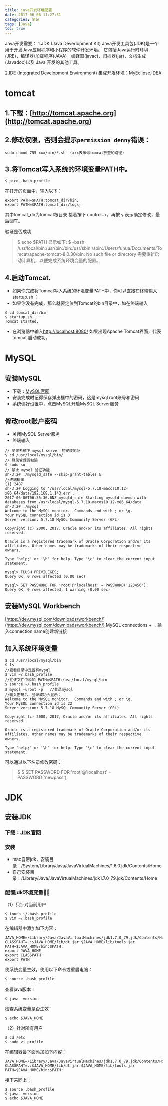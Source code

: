 ```yaml
---
title: java开发环境配置
date: 2017-06-06 11:27:51
categories: 笔记
tags: [Java]
toc: true
---
```


Java开发需要：
1.JDK (Java Deverlopment Kit)
Java开发工具包(JDK)是一个用于开发Java应用程序和小程序的软件开发环境。
它包括Java运行时环境(JRE)，编译器/加载程序(JAVA)，编译器(javac)，归档器(jar)，文档生成(Javadoc)以及 Java 开发的其他工具。
<!--more-->
2.IDE (Integrated Development Environment)
集成开发环境：MyEclipse,IDEA

# tomcat
## 1.下载：[http://tomcat.apache.org](http://tomcat.apache.org)
## 2.修改权限，否则会提示`permission denny`错误：
```
sudo chmod 755 xxx/bin/*.sh  (xxx表示你tomcat放至的路径) 
```

## 3.将Tomcat写入系统的环境变量PATH中。
```
$ pico .bash_profile 
```

在打开的页面中，输入以下：
```
export PATH=$PATH:tomcat_dir/bin;  
export PATH=$PATH:tomcat_dir/logs;  
```

其中tomcat_dir为tomcat根目录
接着按下 control+x，再按 y 表示确定修改，最后回车。

验证是否成功
> $ echo $PATH
显示如下:
> $ -bash: /usr/local/bin:/usr/bin:/bin:/usr/sbin:/sbin:/Users/fuhua/Documents/Tomcat/apache-tomcat-8.0.30/bin: No such file or directory
需要重新启动计算机，以便完成系统环境变量的配置。

## 4.启动Tomcat.
* 如果你完成将Tomcat写入系统的环境变量PATH中，你可以直接在终端输入 startup.sh ；
* 如果你没有完成，那么就要定位到Tomcat的bin目录中，如在终端输入 
```
$ cd tomcat_dir/bin
$ startup.sh
Tomcat started.
```

* 在浏览器中输入[http://localhost:8080/](http://localhost:8080/)
如果出现Apache Tomcat界面，代表 tomcat 启动成功。


# MySQL
## 安装MySQL
* 下载：[MySQL官网](https://dev.mysql.com/downloads/mysql/)
* 安装完成时记得保存弹出框中的密码，这是mysql root账号和密码
* 系统偏好设置中，点击MySQL开启MySQL Server服务
## 修改root账户密码
* 关闭MySQL Server服务
* 终端输入
```
// 苹果系统下 mysql server 的安装地址
$ cd /usr/local/mysql/bin/
// 登录管理员权限
$ sudo su
// 禁止 mysql 验证功能
sh-3.2# ./mysqld_safe --skip-grant-tables &
//终端输出
[1] 2487
sh-3.2# Logging to '/usr/local/mysql-5.7.18-macos10.12-x86_64/data/192.168.1.143.err'.
2017-06-06T06:35:36.6NZ mysqld_safe Starting mysqld daemon with databases from /usr/local/mysql-5.7.18-macos10.12-x86_64/data
sh-3.2# ./mysql
Welcome to the MySQL monitor.  Commands end with ; or \g.
Your MySQL connection id is 3
Server version: 5.7.18 MySQL Community Server (GPL)

Copyright (c) 2000, 2017, Oracle and/or its affiliates. All rights reserved.

Oracle is a registered trademark of Oracle Corporation and/or its
affiliates. Other names may be trademarks of their respective
owners.

Type 'help;' or '\h' for help. Type '\c' to clear the current input statement.

mysql> FLUSH PRIVILEGES;
Query OK, 0 rows affected (0.00 sec)

mysql> SET PASSWORD FOR 'root'@'localhost' = PASSWORD('123456');
Query OK, 0 rows affected, 1 warning (0.00 sec)
```

## 安装MySQL Workbench
[https://dev.mysql.com/downloads/workbench/](https://dev.mysql.com/downloads/workbench/)
MySQL connections + ：输入connection name创建新链接

## 加入系统环境变量 
```
$ cd /usr/local/mysql/bin
$ ls
//查看目录中是否有mysql
$ vim ~/.bash_profile
//在该文件中添加 PATH=$PATH:/usr/local/mysql/bin
$ source ~/.bash_profile
$ mysql -uroot -p   //登录mysql
//输入密码后，登录成功会显示：
Welcome to the MySQL monitor.  Commands end with ; or \g.
Your MySQL connection id is 22
Server version: 5.7.18 MySQL Community Server (GPL)

Copyright (c) 2000, 2017, Oracle and/or its affiliates. All rights reserved.

Oracle is a registered trademark of Oracle Corporation and/or its
affiliates. Other names may be trademarks of their respective
owners.

Type 'help;' or '\h' for help. Type '\c' to clear the current input statement.
```

可以通过以下名录修改密码：
> $ $ SET PASSWORD FOR 'root'@'localhost' = PASSWORD('newpass');

# JDK
## 安装JDK
### 下载：[JDK官网](http://www.oracle.com/technetwork/java/javase/downloads/jdk8-downloads-2133151.html)
### 安装
* mac自带jdk，安装目录：/System/Library/Java/JavaVirtualMachines/1.6.0.jdk/Contents/Home
* 自己安装目录：/Library/Java/JavaVirtualMachines/jdk1.7.0_79.jdk/Contents/Home
### 配置jdk环境变量
（1）只针对当前用户
```
$ touch ~/.bash_profile  
$ vim ~/.bash_profile  
```

在编辑器中添加如下内容：
```
JAVA_HOME=/Library/Java/JavaVirtualMachines/jdk1.7.0_79.jdk/Contents/Home
CLASSPAHT=.:$JAVA_HOME/lib/dt.jar:$JAVA_HOME/lib/tools.jar
PATH=$JAVA_HOME/bin:$PATH:
export JAVA_HOME
export CLASSPATH
export PATH
```

使系统变量生效，使用以下命令或重启电脑：
```
$ source .bash_profile
```

查看java版本：
```
$ java -version
```

检查系统变量是否生效：
```
$ echo $JAVA_HOME
```

（2）针对所有用户
```
$ cd /etc
$ sudo vi profile
```

在编辑器最下面添加如下内容：
```
JAVA_HOME=/Library/Java/JavaVirtualMachines/jdk1.7.0_79.jdk/Contents/Home
CLASSPAHT=.:$JAVA_HOME/lib/dt.jar:$JAVA_HOME/lib/tools.jar
PATH=$JAVA_HOME/bin:$PATH:
```

接下来同上：
```
$ source .bash_profile
$ java -version
$ echo $JAVA_HOME
```

